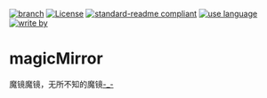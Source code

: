[![branch](https://img.shields.io/badge/branch-master-brightgreen.svg)](https://github.com/xiaodongxiexie/magicMirror)
[![License](https://img.shields.io/badge/license-MIT-blue.svg)](https://github.com/xiaodongxiexie/magicMirror)
[![standard-readme compliant](https://img.shields.io/badge/readme%20style-standard-brightgreen.svg?style=flat-square)](https://github.com/xiaodongxiexie/magicMirror)
[![use language](https://img.shields.io/badge/language-python3-orange.svg)](https://github.com/xiaodongxiexie/magicMirror)
[![write by](https://jaywcjlove.github.io/sb/lang/chinese.svg)](https://github.com/xiaodongxiexie/magicMirror)

# magicMirror

魔镜魔镜，无所不知的魔镜[-_-](并不是)
